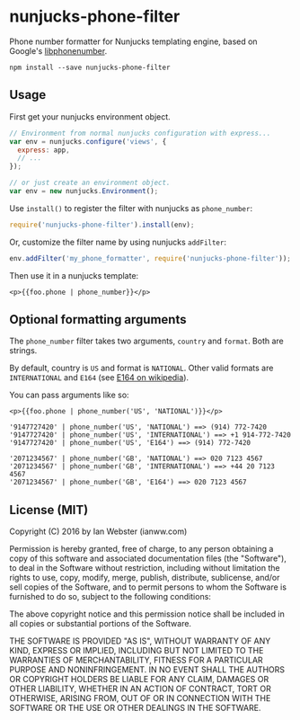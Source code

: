 # nunjucks-phone-filter

Phone number formatter for Nunjucks templating engine, based on Google's [libphonenumber](https://github.com/googlei18n/libphonenumber).

```
npm install --save nunjucks-phone-filter
```

## Usage

First get your nunjucks environment object.
```js
// Environment from normal nunjucks configuration with express...
var env = nunjucks.configure('views', {
  express: app,
  // ...
});

// or just create an environment object.
var env = new nunjucks.Environment();
```

Use `install()` to register the filter with nunjucks as `phone_number`:

```js
require('nunjucks-phone-filter').install(env);
```

Or, customize the filter name by using nunjucks `addFilter`:

```js
env.addFilter('my_phone_formatter', require('nunjucks-phone-filter'));
```

Then use it in a nunjucks template:

```
<p>{{foo.phone | phone_number}}</p>
```

## Optional formatting arguments

The `phone_number` filter takes two arguments, `country` and `format`. Both are strings.

By default, country is `US` and format is `NATIONAL`. Other valid formats are `INTERNATIONAL` and `E164` (see [E164 on wikipedia](https://en.wikipedia.org/wiki/E.164)).

You can pass arguments like so:

```
<p>{{foo.phone | phone_number('US', 'NATIONAL')}}</p>
```

```
'9147727420' | phone_number('US', 'NATIONAL') ==> (914) 772-7420
'9147727420' | phone_number('US', 'INTERNATIONAL') ==> +1 914-772-7420
'9147727420' | phone_number('US', 'E164') ==> (914) 772-7420

'2071234567' | phone_number('GB', 'NATIONAL') ==> 020 7123 4567
'2071234567' | phone_number('GB', 'INTERNATIONAL') ==> +44 20 7123 4567
'2071234567' | phone_number('GB', 'E164') ==> 020 7123 4567
```

## License (MIT)

Copyright (C) 2016 by Ian Webster (ianww.com)

Permission is hereby granted, free of charge, to any person obtaining a copy
of this software and associated documentation files (the "Software"), to deal
in the Software without restriction, including without limitation the rights
to use, copy, modify, merge, publish, distribute, sublicense, and/or sell
copies of the Software, and to permit persons to whom the Software is
furnished to do so, subject to the following conditions:

The above copyright notice and this permission notice shall be included in
all copies or substantial portions of the Software.

THE SOFTWARE IS PROVIDED "AS IS", WITHOUT WARRANTY OF ANY KIND, EXPRESS OR
IMPLIED, INCLUDING BUT NOT LIMITED TO THE WARRANTIES OF MERCHANTABILITY,
FITNESS FOR A PARTICULAR PURPOSE AND NONINFRINGEMENT. IN NO EVENT SHALL THE
AUTHORS OR COPYRIGHT HOLDERS BE LIABLE FOR ANY CLAIM, DAMAGES OR OTHER
LIABILITY, WHETHER IN AN ACTION OF CONTRACT, TORT OR OTHERWISE, ARISING FROM,
OUT OF OR IN CONNECTION WITH THE SOFTWARE OR THE USE OR OTHER DEALINGS IN
THE SOFTWARE.
